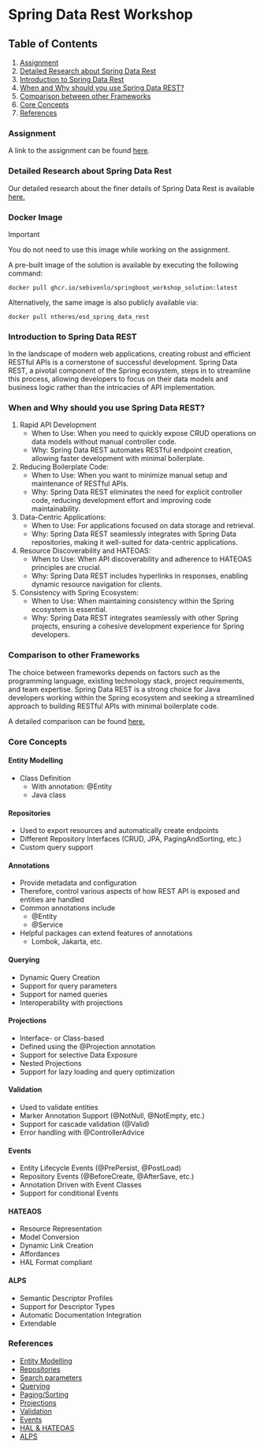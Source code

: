 # Spring Data Rest Workshop

## Table of Contents

1. [Assignment](#assignment)
2. [Detailed Research about Spring Data Rest](#detailed-research-about-spring-data-rest)
3. [Introduction to Spring Data Rest](#introduction-to-spring-data-rest)
4. [When and Why should you use Spring Data REST?](#when-and-why-should-you-use-spring-data-rest)
5. [Comparison between other Frameworks](#comparison-to-other-frameworks)
6. [Core Concepts](#core-concepts)
7. [References](#references)

### Assignment

A link to the assignment can be found [here](code/assignment.md).

### Detailed Research about Spring Data Rest

Our detailed research about the finer details of Spring Data Rest is
available [here.](/research/spring_breakdown/README.md)


### Docker Image
> [!IMPORTANT]  
> You do not need to use this image while working on the assignment.

A pre-built image of the solution is available by executing the following command:

```shell
docker pull ghcr.io/sebivenlo/springboot_workshop_solution:latest
```

Alternatively, the same image is also publicly available via:

```shell
docker pull ntheres/esd_spring_data_rest
```

### Introduction to Spring Data REST

In the landscape of modern web applications,
creating robust and efficient RESTful APIs is a cornerstone of successful development.
Spring Data REST, a pivotal component of the Spring ecosystem, steps in to streamline this process,
allowing developers to focus on their data models and business logic rather than the intricacies of API implementation.

### When and Why should you use Spring Data REST?

1. Rapid API Development
    - When to Use: When you need to quickly expose CRUD operations on data models without manual controller code.
    - Why: Spring Data REST automates RESTful endpoint creation, allowing faster development with minimal boilerplate.
2. Reducing Boilerplate Code:
    - When to Use: When you want to minimize manual setup and maintenance of RESTful APIs.
    - Why: Spring Data REST eliminates the need for explicit controller code, reducing development effort and improving
      code maintainability.
3. Data-Centric Applications:
    - When to Use: For applications focused on data storage and retrieval.
    - Why: Spring Data REST seamlessly integrates with Spring Data repositories, making it well-suited for data-centric
      applications.
4. Resource Discoverability and HATEOAS:
    - When to Use: When API discoverability and adherence to HATEOAS principles are crucial.
    - Why: Spring Data REST includes hyperlinks in responses, enabling dynamic resource navigation for clients.
5. Consistency with Spring Ecosystem:
    - When to Use: When maintaining consistency within the Spring ecosystem is essential.
    - Why: Spring Data REST integrates seamlessly with other Spring projects, ensuring a cohesive development experience
      for Spring developers.

### Comparison to other Frameworks

The choice between frameworks depends on factors such as the programming language, existing technology stack, project
requirements, and team expertise. Spring Data REST is a strong choice for Java developers working within the Spring
ecosystem and seeking a streamlined approach to building RESTful APIs with minimal boilerplate code.

A detailed comparison can be found [here.](/research/comparison/README.md)

### Core Concepts

#### Entity Modelling

- Class Definition
    - With annotation: @Entity
    - Java class

#### Repositories

- Used to export resources and automatically create endpoints
- Different Repository Interfaces (CRUD, JPA, PagingAndSorting, etc.)
- Custom query support

#### Annotations

- Provide metadata and configuration
- Therefore, control various aspects of how REST API is exposed and entities are handled
- Common annotations include
    - @Entity
    - @Service
- Helpful packages can extend features of annotations
    - Lombok, Jakarta, etc.

#### Querying

- Dynamic Query Creation
- Support for query parameters
- Support for named queries
- Interoperability with projections

#### Projections

- Interface- or Class-based
- Defined using the @Projection annotation
- Support for selective Data Exposure
- Nested Projections
- Support for lazy loading and query optimization

#### Validation

- Used to validate entities
- Marker Annotation Support (@NotNull, @NotEmpty, etc.)
- Support for cascade validation (@Valid)
- Error handling with @ControllerAdvice

#### Events

- Entity Lifecycle Events (@PrePersist, @PostLoad)
- Repository Events (@BeforeCreate, @AfterSave, etc.)
- Annotation Driven with Event Classes
- Support for conditional Events

#### HATEAOS

- Resource Representation
- Model Conversion
- Dynamic Link Creation
- Affordances
- HAL Format compliant

#### ALPS

- Semantic Descriptor Profiles
- Support for Descriptor Types
- Automatic Documentation Integration
- Extendable

### References

- [Entity Modelling](https://spring.io/guides/gs/accessing-data-jpa/)
- [Repositories](https://docs.spring.io/spring-data/rest/docs/current/reference/html/#repository-resources)
- [Search parameters](https://docs.spring.io/spring-data/rest/docs/current/reference/html/#repository-resources.search-resource)
- [Querying](https://docs.spring.io/spring-data/rest/docs/current/reference/html/#repository-resources.query-method-resource)
- [Paging/Sorting](https://docs.spring.io/spring-data/rest/docs/current/reference/html/#paging-and-sorting)
- [Projections](https://docs.spring.io/spring-data/rest/docs/current/reference/html/#projections-excerpts)
- [Validation](https://docs.spring.io/spring-data/rest/docs/current/reference/html/#validation)
- [Events](https://docs.spring.io/spring-data/rest/docs/current/reference/html/#events)
- [HAL & HATEOAS](https://en.wikipedia.org/wiki/HATEOAS)
- [ALPS](https://docs.spring.io/spring-data/rest/docs/current/reference/html/#metadata)
